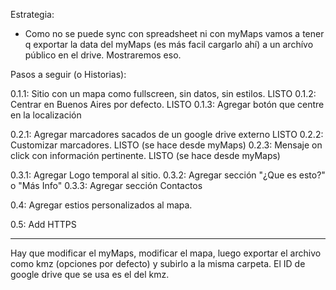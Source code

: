Estrategia:

- Como no se puede sync con spreadsheet ni con myMaps vamos a tener q exportar la data
del myMaps (es más facil cargarlo ahí) a un archívo público en el drive. Mostraremos eso.

Pasos a seguir (o Historias):

0.1.1: Sitio con un mapa como fullscreen, sin datos, sin estilos. LISTO
0.1.2: Centrar en Buenos Aires por defecto. LISTO
0.1.3: Agregar botón que centre en la localización

0.2.1: Agregar marcadores sacados de un google drive externo LISTO
0.2.2: Customizar marcadores. LISTO (se hace desde myMaps)
0.2.3: Mensaje on click con información pertinente. LISTO (se hace desde myMaps)

0.3.1: Agregar Logo temporal al sitio.
0.3.2: Agregar sección "¿Que es esto?" o "Más Info"
0.3.3: Agregar sección Contactos

0.4: Agregar estios personalizados al mapa.

0.5: Add HTTPS

-----------------------------------------------

Hay que modificar el myMaps, modificar el mapa, luego exportar el archivo como kmz (opciones por defecto) y subirlo a la misma carpeta. El ID de google drive que se usa es el del kmz.
